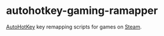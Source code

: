 # autohotkey-gaming-ramapper

[AutoHotKey](https://www.autohotkey.com/) key remapping scripts for games on [Steam](https://store.steampowered.com/).